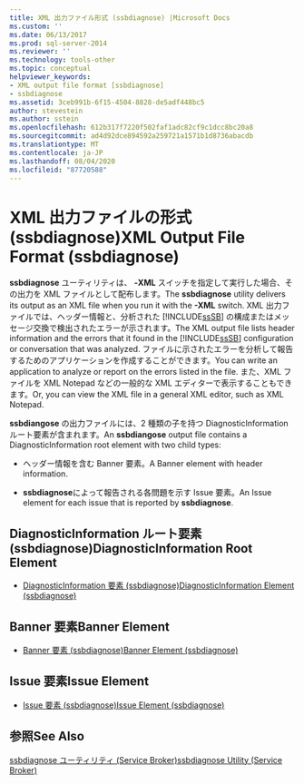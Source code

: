```yaml
---
title: XML 出力ファイル形式 (ssbdiagnose) |Microsoft Docs
ms.custom: ''
ms.date: 06/13/2017
ms.prod: sql-server-2014
ms.reviewer: ''
ms.technology: tools-other
ms.topic: conceptual
helpviewer_keywords:
- XML output file format [ssbdiagnose]
- ssbdiagnose
ms.assetid: 3ceb991b-6f15-4504-8828-de5adf448bc5
author: stevestein
ms.author: sstein
ms.openlocfilehash: 612b317f7220f502faf1adc82cf9c1dcc8bc20a8
ms.sourcegitcommit: ad4d92dce894592a259721a1571b1d8736abacdb
ms.translationtype: MT
ms.contentlocale: ja-JP
ms.lasthandoff: 08/04/2020
ms.locfileid: "87720588"
---
```

# <a name="xml-output-file-format-ssbdiagnose"></a><span data-ttu-id="32c56-102">XML 出力ファイルの形式 (ssbdiagnose)</span><span class="sxs-lookup"><span data-stu-id="32c56-102">XML Output File Format (ssbdiagnose)</span></span>
  <span data-ttu-id="32c56-103">**ssbdiagnose** ユーティリティは、 **-XML** スイッチを指定して実行した場合、その出力を XML ファイルとして配布します。</span><span class="sxs-lookup"><span data-stu-id="32c56-103">The **ssbdiagnose** utility delivers its output as an XML file when you run it with the **-XML** switch.</span></span> <span data-ttu-id="32c56-104">XML 出力ファイルでは、ヘッダー情報と、分析された [!INCLUDE[ssSB](../../includes/sssb-md.md)] の構成またはメッセージ交換で検出されたエラーが示されます。</span><span class="sxs-lookup"><span data-stu-id="32c56-104">The XML output file lists header information and the errors that it found in the [!INCLUDE[ssSB](../../includes/sssb-md.md)] configuration or conversation that was analyzed.</span></span> <span data-ttu-id="32c56-105">ファイルに示されたエラーを分析して報告するためのアプリケーションを作成することができます。</span><span class="sxs-lookup"><span data-stu-id="32c56-105">You can write an application to analyze or report on the errors listed in the file.</span></span> <span data-ttu-id="32c56-106">また、XML ファイルを XML Notepad などの一般的な XML エディターで表示することもできます。</span><span class="sxs-lookup"><span data-stu-id="32c56-106">Or, you can view the XML file in a general XML editor, such as XML Notepad.</span></span>  
  
 <span data-ttu-id="32c56-107">**ssbdiangose** の出力ファイルには、2 種類の子を持つ DiagnosticInformation ルート要素が含まれます。</span><span class="sxs-lookup"><span data-stu-id="32c56-107">An **ssbdiangose** output file contains a DiagnosticInformation root element with two child types:</span></span>  
  
-   <span data-ttu-id="32c56-108">ヘッダー情報を含む Banner 要素。</span><span class="sxs-lookup"><span data-stu-id="32c56-108">A Banner element with header information.</span></span>  
  
-   <span data-ttu-id="32c56-109">**ssbdiagnose**によって報告される各問題を示す Issue 要素。</span><span class="sxs-lookup"><span data-stu-id="32c56-109">An Issue element for each issue that is reported by **ssbdiagnose**.</span></span>  
  
## <a name="diagnosticinformation-root-element"></a><span data-ttu-id="32c56-110">DiagnosticInformation ルート要素 (ssbdiagnose)</span><span class="sxs-lookup"><span data-stu-id="32c56-110">DiagnosticInformation Root Element</span></span>  
  
-   [<span data-ttu-id="32c56-111">DiagnosticInformation 要素 &#40;ssbdiagnose&#41;</span><span class="sxs-lookup"><span data-stu-id="32c56-111">DiagnosticInformation Element &#40;ssbdiagnose&#41;</span></span>](diagnosticinformation-element-ssbdiagnose.md)  
  
## <a name="banner-element"></a><span data-ttu-id="32c56-112">Banner 要素</span><span class="sxs-lookup"><span data-stu-id="32c56-112">Banner Element</span></span>  
  
-   [<span data-ttu-id="32c56-113">Banner 要素 &#40;ssbdiagnose&#41;</span><span class="sxs-lookup"><span data-stu-id="32c56-113">Banner Element &#40;ssbdiagnose&#41;</span></span>](banner-element-ssbdiagnose.md)  
  
## <a name="issue-element"></a><span data-ttu-id="32c56-114">Issue 要素</span><span class="sxs-lookup"><span data-stu-id="32c56-114">Issue Element</span></span>  
  
-   [<span data-ttu-id="32c56-115">Issue 要素 &#40;ssbdiagnose&#41;</span><span class="sxs-lookup"><span data-stu-id="32c56-115">Issue Element &#40;ssbdiagnose&#41;</span></span>](issue-element-ssbdiagnose.md)  
  
## <a name="see-also"></a><span data-ttu-id="32c56-116">参照</span><span class="sxs-lookup"><span data-stu-id="32c56-116">See Also</span></span>  
 [<span data-ttu-id="32c56-117">ssbdiagnose ユーティリティ &#40;Service Broker&#41;</span><span class="sxs-lookup"><span data-stu-id="32c56-117">ssbdiagnose Utility &#40;Service Broker&#41;</span></span>](ssbdiagnose-utility-service-broker.md)  
  
  
